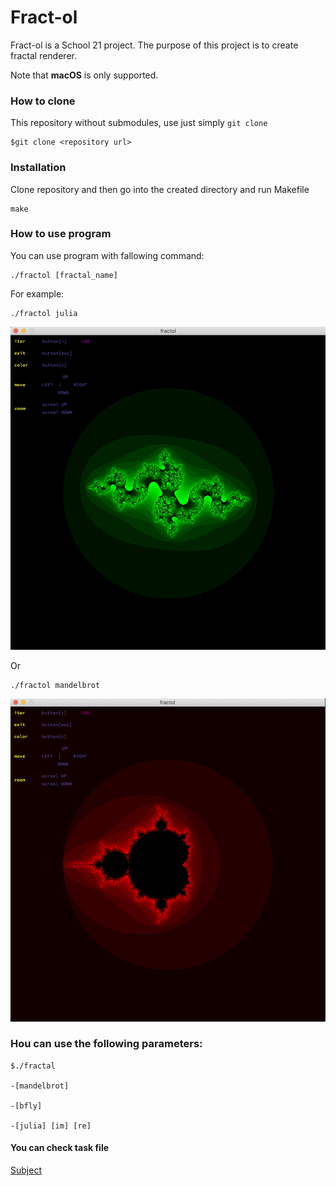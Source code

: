 # Fract-ol

Fract-ol is a School 21 project. The purpose of this project is to create fractal renderer.

Note that **macOS** is only supported.

### How to clone

This repository without submodules, use just simply `git clone`
````
$git clone <repository url>
````
### Installation
Clone repository and then go into the created directory and run Makefile
````
make
````
### How to use program
You can use program with fallowing command:
````
./fractol [fractal_name]
````
For example:
````
./fractol julia
````

![](./images/Julia.png)

Or
````
./fractol mandelbrot
````

![](./images/Mandelbrot.png)
### Нou can use the following parameters:
````
$./fractal

-[mandelbrot]

-[bfly]

-[julia] [im] [re]
````
#### You can check task file
[Subject](./fract-ol.en.subject.pdf)

